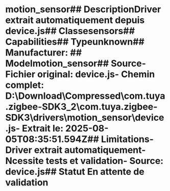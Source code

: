 # motion_sensor##  DescriptionDriver extrait automatiquement depuis device.js##  Classesensors##  Capabilities##  Typeunknown##  Manufacturer: ##  Modelmotion_sensor##  Source- **Fichier original**: device.js- **Chemin complet**: D:\Download\Compressed\com.tuya.zigbee-SDK3_2\com.tuya.zigbee-SDK3\drivers\motion_sensor\device.js- **Extrait le**: 2025-08-05T08:35:51.594Z##  Limitations- Driver extrait automatiquement- Ncessite tests et validation- Source: device.js##  Statut En attente de validation